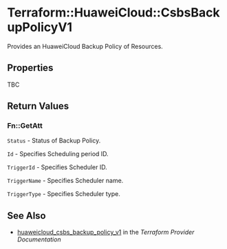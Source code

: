 # Terraform::HuaweiCloud::CsbsBackupPolicyV1

Provides an HuaweiCloud Backup Policy of Resources.

## Properties

TBC

## Return Values

### Fn::GetAtt

`Status` - Status of Backup Policy.

`Id` -  Specifies Scheduling period ID.

`TriggerId` -  Specifies Scheduler ID.

`TriggerName` -  Specifies Scheduler name.

`TriggerType` -  Specifies Scheduler type.

## See Also

* [huaweicloud_csbs_backup_policy_v1](https://www.terraform.io/docs/providers/huaweicloud/r/csbs_backup_policy_v1.html) in the _Terraform Provider Documentation_